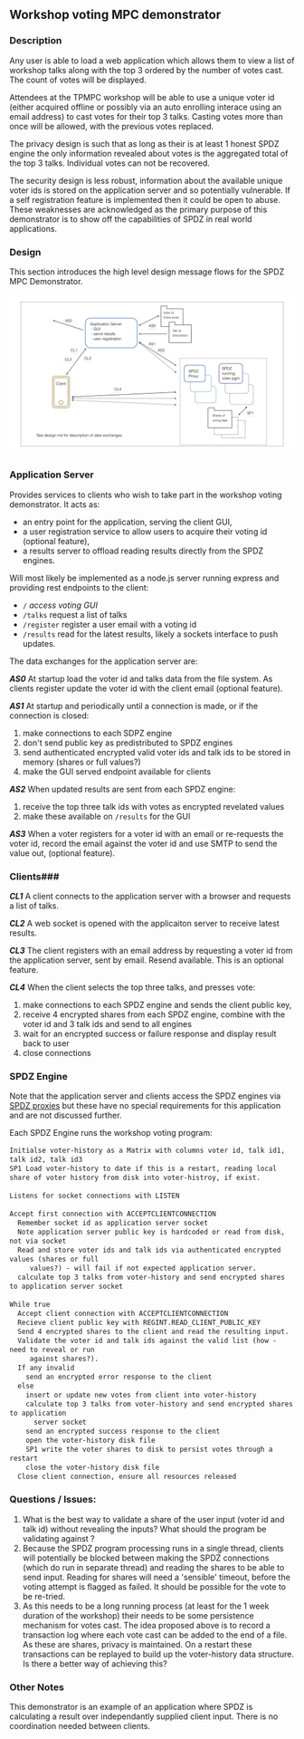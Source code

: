 ## Workshop voting MPC demonstrator

### Description

Any user is able to load a web application which allows them to view a list of workshop talks along with the top 3 ordered by the number of votes cast. The count of votes will be displayed.

Attendees at the TPMPC workshop will be able to use a unique voter id (either acquired offline or possibly via an auto enrolling interace using an email address) to cast votes for their top 3 talks. Casting votes more than once will be allowed, with the previous votes replaced.

The privacy design is such that as long as their is at least 1 honest SPDZ engine the only information revealed about votes is the aggregated total of the top 3 talks. Individual votes can not be recovered. 

The security design is less robust, information about the available unique voter ids is stored on the application server and so potentially vulnerable. If a self registration feature is implemented then it could be open to abuse. These weaknesses are acknowledged as the primary purpose of this demonstrator is to show off the capabilities of SPDZ in real world applications.

### Design

This section introduces the high level design message flows for the SPDZ MPC Demonstrator.  

![crypto logo](./voting-demo-hld.png)

### Application Server

Provides services to clients who wish to take part in the workshop voting demonstrator. It acts as:

- an entry point for the application, serving the client GUI,
- a user registration service to allow users to acquire their voting id (optional feature),
- a results server to offload reading results directly from the SPDZ engines.

Will most likely be implemented as a node.js server running express and providing rest endpoints to the client:

- `/` *access voting GUI*
- `/talks` request a list of talks
- `/register` register a user email with a voting id
- `/results` read for the latest results, likely a sockets interface to push updates.

The data exchanges for the application server are:

***AS0*** At startup load the voter id and talks data from the file system. As clients register update the voter id with the client email (optional feature).

***AS1*** At startup and periodically until a connection is made, or if the connection is closed:

1. make connections to each SDPZ engine
2. don't send public key as predistributed to SPDZ engines
3. send authenticated encrypted valid voter ids and talk ids to be stored in memory (shares or full values?)
4. make the GUI served endpoint available for clients

***AS2*** When updated results are sent from each SPDZ engine:

1. receive the top three talk ids with votes as encrypted revelated values
2. make these available on `/results` for the GUI 

***AS3*** When a voter registers for a voter id with an email or re-requests the voter id, record the email against the voter id and use SMTP to send the value out, (optional feature). 

### Clients###

***CL1*** A client connects to the application server with a browser and requests a list of talks.

***CL2*** A web socket is opened with the applicaiton server to receive latest results.

***CL3*** The client registers with an email address by requesting a voter id from the application server, sent by email. Resend available. This is an optional feature.

***CL4*** When the client selects the top three talks, and presses vote:

1. make connections to each SPDZ engine and sends the client public key,
2. receive 4 encrypted shares from each SPDZ engine, combine with the voter id and 3 talk ids and send to all engines 
3. wait for an encrypted success or failure response and display result back to user
4. close connections

### SPDZ Engine

Note that the application server and clients access the SPDZ engines via [SPDZ proxies](https://github.com/bristolcrypto/spdz-proxy) but these have no special requirements for this application and are not discussed further. 

Each SPDZ Engine runs the workshop voting program:

```
Initialse voter-history as a Matrix with columns voter id, talk id1, talk id2, talk id3
SP1 Load voter-history to date if this is a restart, reading local share of voter history from disk into voter-histroy, if exist. 

Listens for socket connections with LISTEN

Accept first connection with ACCEPTCLIENTCONNECTION
  Remember socket id as application server socket
  Note application server public key is hardcoded or read from disk, not via socket
  Read and store voter ids and talk ids via authenticated encrypted values (shares or full
     values?) - will fail if not expected application server.
  calculate top 3 talks from voter-history and send encrypted shares to application server socket

While true
  Accept client connection with ACCEPTCLIENTCONNECTION
  Recieve client public key with REGINT.READ_CLIENT_PUBLIC_KEY
  Send 4 encrypted shares to the client and read the resulting input.
  Validate the voter id and talk ids against the valid list (how - need to reveal or run
     against shares?).
  If any invalid
    send an encrypted error response to the client
  else
    insert or update new votes from client into voter-history
    calculate top 3 talks from voter-history and send encrypted shares to application 
      server socket
    send an encrypted success response to the client
    open the voter-history disk file
    SP1 write the voter shares to disk to persist votes through a restart
    close the voter-history disk file
  Close client connection, ensure all resources released
```

### Questions / Issues:

1. What is the best way to validate a share of the user input (voter id and talk id) without revealing the inputs? What should the program be validating against ?
2. Because the SPDZ program processing runs in a single thread, clients will potentially be blocked between making the SPDZ connections (which do run in separate thread) and reading the shares to be able to send input. Reading for shares will need a 'sensible' timeout, before the voting attempt is flagged as failed. It should be possible for the vote to be re-tried. 
3. As this needs to be a long running process (at least for the 1 week duration of the workshop) their needs to be some persistence mechanism for votes cast. The idea proposed above is to record a transaction log where each vote cast can be added to the end of a file. As these are shares, privacy is maintained. On a restart these transactions can be replayed to build up the voter-history data structure. Is there a better way of achieving this?

### Other Notes

This demonstrator is an example of an application where SPDZ is calculating a result over independantly supplied client input. There is no coordination needed between clients.